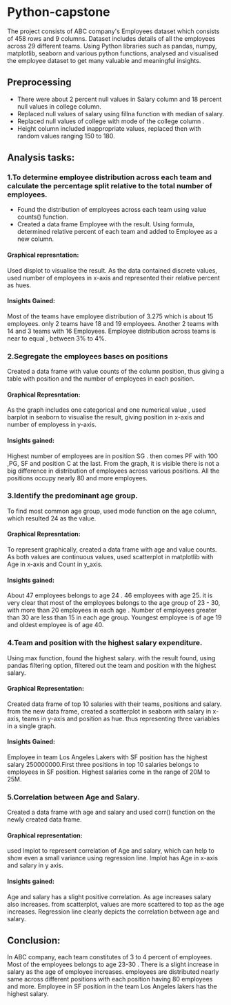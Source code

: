 # Python-capstone
The project consists of ABC company's Employees dataset which consists of 458 rows and 9 columns. Dataset includes details of all the employees across 29 different teams. Using Python libraries such as pandas, numpy, matplotlib, seaborn and various python functions, analysed and visualised the employee dataset to get many valuable and meaningful insights.


## Preprocessing

* There were about 2 percent null values in Salary column and 18 percent null values in college column. 
* Replaced null values of salary using fillna function with median of salary.
* Replaced null values of college with mode of the college column . 
* Height column included inappropriate values, replaced then with random values ranging 150 to 180.

## Analysis tasks:
### 1.To determine employee distribution across each team and calculate   the percentage split relative to the total number of employees. 

* Found the distribution of employees across each team using value counts() function.
* Created a data frame Employee with the result. Using formula, determined relative percent of each team and added to Employee as a new column.

#### Graphical represntation:
Used displot to visualise the result. As the data contained discrete values, used number of employees in x-axis and represented their relative percent as hues.

#### Insights Gained:
Most of the teams have employee distribution of 3.275 which is about 15 employees. only 2 teams	 have 18 and 19 employees. Another 2 teams with 14 and 3 teams with 16 Employees. Employee distribution across teams is near to equal , between 3% to 4%.

### 2.Segregate the employees bases on positions

Created a data frame with value counts of the column position, thus giving a table with position and the number of employees in each position.

#### Graphical Represntation:
As the graph includes one categorical and one numerical value , used barplot in seaborn to visualise the result, giving position in x-axis and number of employess in y-axis.

#### Insights gained:
Highest number of employees are in position SG . then comes PF with 100 ,PG, SF 
and position C at the last. From the graph, it is visible there is not a big difference in distribution of employees across various positions. All the positions occupy nearly 80 and more employees.

### 3.Identify the predominant age group.
To find most common age group, used mode function on the age column, which resulted 24 as the value.

#### Graphical Represntation:
To represent graphically, created a data frame with age and value counts. As both values are continuous values, used scatterplot in matplotlib with Age in x-axis and Count in y_axis.

#### Insights gained:
About 47 employees belongs to age 24 . 46 employees with age 25. it is very clear that most of the employees belongs to the age group of 23 - 30, with more than 20 employees in each age . Number of employees greater than 30 are less than 15 in each age group. Youngest employee is of age 19 and oldest employee is of age 40.

### 4.Team and position with the highest salary expenditure.

Using max function, found the highest salary. with the result found, using pandas filtering option, filtered out the team and position with the highest salary.

#### Graphical Representation:
Created data frame of top 10 salaries with their teams, positions and salary. from the new data frame, created a scatterplot in seaborn with salary in x-axis, teams in y-axis and position as hue. thus representing three variables in a single graph.

#### Insights Gained:
Employee in team Los Angeles Lakers with SF position has the highest salary 250000000.First three positions in top 10 salaries belongs to employees in SF position. Highest salaries come in the range of 20M to 25M.

### 5.Correlation between Age and Salary.
Created a data frame with age and salary and used corr() function on the newly created data frame. 

#### Graphical representation:
used lmplot to represent correlation of Age and salary, which can help to show even a small variance using regression line. lmplot has Age in x-axis and salary in y axis.

#### Insights gained:
Age and salary has a slight positive correlation. As age increases salary also increases. from scatterplot, values are more scattered to top as the age increases. Regression line clearly depicts the correlation between age and salary.

## Conclusion:
In ABC company, each team constitutes of 3 to 4 percent of employees. Most of the employees belongs to age 23-30 . There is a slight increase in salary as the age of employee increases. employees are distributed nearly same across different positions with each position having 80 employees and more.
Employee in SF position in the team Los Angeles lakers has the highest salary.






